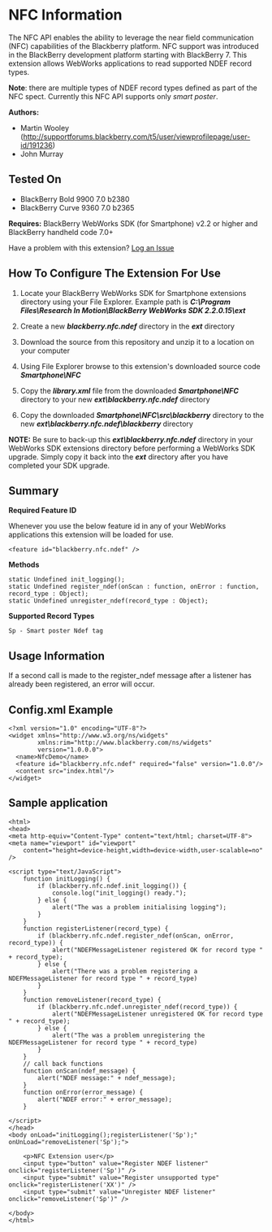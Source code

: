 # NFC Information

The NFC API enables the ability to leverage the near field communication (NFC) capabilities of the Blackberry platform. NFC support was introduced in the BlackBerry development platform starting with BlackBerry 7. This extension allows WebWorks applications to read supported NDEF record types. 

**Note**: there are multiple types of NDEF record types defined as part of the NFC spect.  Currently this NFC API supports only _smart poster_.

**Authors:** 

* Martin Wooley (http://supportforums.blackberry.com/t5/user/viewprofilepage/user-id/191236)
* John Murray

## Tested On

* BlackBerry Bold 9900 7.0 b2380
* BlackBerry Curve 9360 7.0 b2365


**Requires:** BlackBerry WebWorks SDK (for Smartphone) v2.2 or higher and BlackBerry handheld code 7.0+

Have a problem with this extension?  [Log an Issue](https://github.com/blackberry/WebWorks-Community-APIs/issues)


## How To Configure The Extension For Use

1. Locate your BlackBerry WebWorks SDK for Smartphone extensions directory using your File Explorer.  Example path is _**C:\Program Files\Research In Motion\BlackBerry WebWorks SDK 2.2.0.15\ext**_

2. Create a new _**blackberry.nfc.ndef**_ directory in the _**ext**_ directory

3. Download the source from this repository and unzip it to a location on your computer

4. Using File Explorer browse to this extension's downloaded source code _**Smartphone\NFC**_

5. Copy the _**library.xml**_ file from the downloaded _**Smartphone\NFC**_ directory to your new _**ext\blackberry.nfc.ndef**_ directory

6. Copy the downloaded _**Smartphone\NFC\src\blackberry**_ directory to the new _**ext\blackberry.nfc.ndef\blackberry**_ directory

**NOTE:** Be sure to back-up this _**ext\blackberry.nfc.ndef**_ directory in your WebWorks SDK extensions directory before performing a WebWorks SDK upgrade. Simply copy it back into the _**ext**_ directory after you have completed your SDK upgrade.


## Summary

**Required Feature ID**

Whenever you use the below feature id in any of your WebWorks applications this extension will be loaded for use.

    <feature id="blackberry.nfc.ndef" />

**Methods**

	static Undefined init_logging();
	static Undefined register_ndef(onScan : function, onError : function, record_type : Object);
	static Undefined unregister_ndef(record_type : Object);
	
	
**Supported Record Types**

    Sp - Smart poster Ndef tag

	
## Usage Information

If a second call is made to the register_ndef message after a listener has already been registered, an error will occur.

## Config.xml Example

	<?xml version="1.0" encoding="UTF-8"?>
	<widget xmlns="http://www.w3.org/ns/widgets" 
			xmlns:rim="http://www.blackberry.com/ns/widgets" 
			version="1.0.0.0">
	  <name>NfcDemo</name>
	  <feature id="blackberry.nfc.ndef" required="false" version="1.0.0"/>
	  <content src="index.html"/>
	</widget>

## Sample application 

	<html>
	<head>
	<meta http-equiv="Content-Type" content="text/html; charset=UTF-8">
	<meta name="viewport" id="viewport"
		content="height=device-height,width=device-width,user-scalable=no" />
	
	<script type="text/JavaScript">
		function initLogging() {
			if (blackberry.nfc.ndef.init_logging()) {
				console.log("init_logging() ready.");
			} else {
				alert("The was a problem initialising logging");
			}
		}
		function registerListener(record_type) {
			if (blackberry.nfc.ndef.register_ndef(onScan, onError, record_type)) {
				alert("NDEFMessageListener registered OK for record type " + record_type);
			} else {
				alert("There was a problem registering a NDEFMessageListener for record type " + record_type)
			}
		}
		function removeListener(record_type) {
			if (blackberry.nfc.ndef.unregister_ndef(record_type)) {
				alert("NDEFMessageListener unregistered OK for record type " + record_type);
			} else {
				alert("The was a problem unregistering the NDEFMessageListener for record type " + record_type)
			}
		}
		// call back functions
		function onScan(ndef_message) {
			alert("NDEF message:" + ndef_message);
		}
		function onError(error_message) {
			alert("NDEF error:" + error_message);
		}
		
	</script>
	</head>
	<body onLoad="initLogging();registerListener('Sp');" onUnLoad="removeListener('Sp');">

		<p>NFC Extension user</p>
		<input type="button" value="Register NDEF listener" onclick="registerListener('Sp')" />
		<input type="submit" value="Register unsupported type" onclick="registerListener('XX')" />
		<input type="submit" value="Unregister NDEF listener" onclick="removeListener('Sp')" />

	</body>
	</html>
